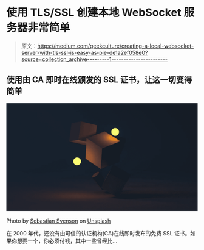 # 使用 TLS/SSL 创建本地 WebSocket 服务器非常简单

> 原文：<https://medium.com/geekculture/creating-a-local-websocket-server-with-tls-ssl-is-easy-as-pie-de1a2ef058e0?source=collection_archive---------1----------------------->

## 使用由 CA 即时在线颁发的 SSL 证书，让这一切变得简单

![](img/0ea783412dc32941eddcf6ee949d48c4.png)

Photo by [Sebastian Svenson](https://unsplash.com/@sebastiansvenson?utm_source=unsplash&utm_medium=referral&utm_content=creditCopyText) on [Unsplash](https://unsplash.com/s/photos/simple?utm_source=unsplash&utm_medium=referral&utm_content=creditCopyText)

在 2000 年代，还没有由可信的认证机构(CA)在线即时发布的免费 SSL 证书。如果你想要一个，你必须付钱，其中一些曾经比…